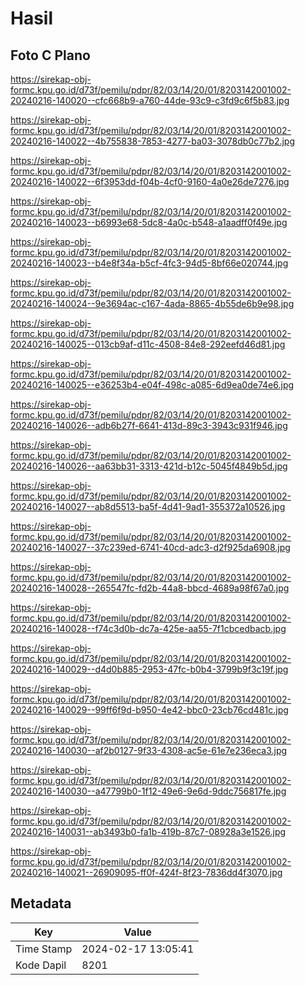 # Hasil

## Foto C Plano

https://sirekap-obj-formc.kpu.go.id/d73f/pemilu/pdpr/82/03/14/20/01/8203142001002-20240216-140020--cfc668b9-a760-44de-93c9-c3fd9c6f5b83.jpg

https://sirekap-obj-formc.kpu.go.id/d73f/pemilu/pdpr/82/03/14/20/01/8203142001002-20240216-140022--4b755838-7853-4277-ba03-3078db0c77b2.jpg

https://sirekap-obj-formc.kpu.go.id/d73f/pemilu/pdpr/82/03/14/20/01/8203142001002-20240216-140022--6f3953dd-f04b-4cf0-9160-4a0e26de7276.jpg

https://sirekap-obj-formc.kpu.go.id/d73f/pemilu/pdpr/82/03/14/20/01/8203142001002-20240216-140023--b6993e68-5dc8-4a0c-b548-a1aadff0f49e.jpg

https://sirekap-obj-formc.kpu.go.id/d73f/pemilu/pdpr/82/03/14/20/01/8203142001002-20240216-140023--b4e8f34a-b5cf-4fc3-94d5-8bf66e020744.jpg

https://sirekap-obj-formc.kpu.go.id/d73f/pemilu/pdpr/82/03/14/20/01/8203142001002-20240216-140024--9e3694ac-c167-4ada-8865-4b55de6b9e98.jpg

https://sirekap-obj-formc.kpu.go.id/d73f/pemilu/pdpr/82/03/14/20/01/8203142001002-20240216-140025--013cb9af-d11c-4508-84e8-292eefd46d81.jpg

https://sirekap-obj-formc.kpu.go.id/d73f/pemilu/pdpr/82/03/14/20/01/8203142001002-20240216-140025--e36253b4-e04f-498c-a085-6d9ea0de74e6.jpg

https://sirekap-obj-formc.kpu.go.id/d73f/pemilu/pdpr/82/03/14/20/01/8203142001002-20240216-140026--adb6b27f-6641-413d-89c3-3943c931f946.jpg

https://sirekap-obj-formc.kpu.go.id/d73f/pemilu/pdpr/82/03/14/20/01/8203142001002-20240216-140026--aa63bb31-3313-421d-b12c-5045f4849b5d.jpg

https://sirekap-obj-formc.kpu.go.id/d73f/pemilu/pdpr/82/03/14/20/01/8203142001002-20240216-140027--ab8d5513-ba5f-4d41-9ad1-355372a10526.jpg

https://sirekap-obj-formc.kpu.go.id/d73f/pemilu/pdpr/82/03/14/20/01/8203142001002-20240216-140027--37c239ed-6741-40cd-adc3-d2f925da6908.jpg

https://sirekap-obj-formc.kpu.go.id/d73f/pemilu/pdpr/82/03/14/20/01/8203142001002-20240216-140028--265547fc-fd2b-44a8-bbcd-4689a98f67a0.jpg

https://sirekap-obj-formc.kpu.go.id/d73f/pemilu/pdpr/82/03/14/20/01/8203142001002-20240216-140028--f74c3d0b-dc7a-425e-aa55-7f1cbcedbacb.jpg

https://sirekap-obj-formc.kpu.go.id/d73f/pemilu/pdpr/82/03/14/20/01/8203142001002-20240216-140029--d4d0b885-2953-47fc-b0b4-3799b9f3c19f.jpg

https://sirekap-obj-formc.kpu.go.id/d73f/pemilu/pdpr/82/03/14/20/01/8203142001002-20240216-140029--99ff6f9d-b950-4e42-bbc0-23cb76cd481c.jpg

https://sirekap-obj-formc.kpu.go.id/d73f/pemilu/pdpr/82/03/14/20/01/8203142001002-20240216-140030--af2b0127-9f33-4308-ac5e-61e7e236eca3.jpg

https://sirekap-obj-formc.kpu.go.id/d73f/pemilu/pdpr/82/03/14/20/01/8203142001002-20240216-140030--a47799b0-1f12-49e6-9e6d-9ddc756817fe.jpg

https://sirekap-obj-formc.kpu.go.id/d73f/pemilu/pdpr/82/03/14/20/01/8203142001002-20240216-140031--ab3493b0-fa1b-419b-87c7-08928a3e1526.jpg

https://sirekap-obj-formc.kpu.go.id/d73f/pemilu/pdpr/82/03/14/20/01/8203142001002-20240216-140021--26909095-ff0f-424f-8f23-7836dd4f3070.jpg


## Metadata

| Key        | Value               |
| ---------- | ------------------- |
| Time Stamp | 2024-02-17 13:05:41 |
| Kode Dapil | 8201                |



